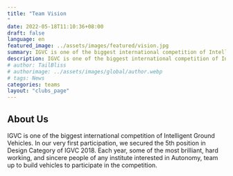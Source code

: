 ```yaml
---
title: "Team Vision
"
date: 2022-05-18T11:10:36+08:00
draft: false
language: en
featured_image: ../assets/images/featured/vision.jpg
summary: IGVC is one of the biggest international competition of Intelligent Ground Vehicles. In our very first participation, we secured the 5th position in Design Category of IGVC 2018. Each year, some of the most brilliant, hard working, and sincere people of any institute interested in Autonomy, team up to build vehicles to participate in the competition.
description: IGVC is one of the biggest international competition of Intelligent Ground Vehicles. In our very first participation, we secured the 5th position in Design Category of IGVC 2018. Each year, some of the most brilliant, hard working, and sincere people of any institute interested in Autonomy, team up to build vehicles to participate in the competition.
# author: TailBliss
# authorimage: ../assets/images/global/author.webp
# tags: News
categories: teams
layout: "clubs_page"
---
```

## About Us
IGVC is one of the biggest international competition of Intelligent Ground Vehicles. In our very first participation, we secured the 5th position in Design Category of IGVC 2018. Each year, some of the most brilliant, hard working, and sincere people of any institute interested in Autonomy, team up to build vehicles to participate in the competition.    